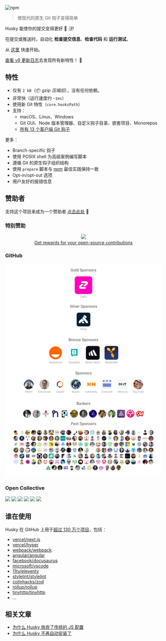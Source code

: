 ![npm](https://img.shields.io/npm/dm/husky)

> 使现代的原生 Git 钩子变得简单

Husky 能使你的提交变得更好  🐶 _汪!_

在提交或推送时，自动化 **检查提交信息**、**检查代码** 和 **运行测试**。

从 [这里](./get-started.md) 快速开始。

[查看 v9 更新日志](https://github.com/typicode/husky/releases/tag/v9.0.1)去发现所有新特性！ 🚀

## 特性

- 仅有 `2 kB`（📦 _gzip 压缩后_），没有任何依赖。
- 非常快（运行速度约 `~1ms`）
- 使用新 Git 特性（`core.hooksPath`）
- 支持：
  - macOS、Linux、Windows
  - Git GUI、Node 版本管理器、自定义钩子目录、嵌套项目、Monorepos
  - [所有 13 个客户端 Git 钩子](https://git-scm.com/docs/githooks)

更多：
- Branch-specific 钩子
- 使用 POSIX shell 为高级案例编写脚本
- 遵循 Git 的原生钩子组织结构
- 使用 `prepare` 脚本与 [npm](https://docs.npmjs.com/cli/v10/using-npm/scripts#best-practices) 最佳实践保持一致
- Opt-in/opt-out 选项
- 用户友好的报错信息

## 赞助者

支持这个项目来成为一个赞助者 [点击此处](https://github.com/sponsors/typicode) 💖

### 特别赞助

<p align="center">
  <a href="https://app.tea.xyz/sign-up?r=8L2HWfJB6hs">
    <img src="https://github.com/typicode/husky/assets/5502029/1b95c571-0157-48bc-a147-0d8d2fbc1d8a" /><br/>
    Get rewards for your open-source contributions
  </a>
</p>

### GitHub

<p align="center">
  <a href="../sponsorkit/sponsors.svg">
    <img src='../sponsorkit/sponsors.svg'/>
  </a>
</p>

### Open Collective

<a href="https://opencollective.com/husky/tiers/company/0/website"><img src="https://opencollective.com/husky/tiers/company/0/avatar.svg?avatarHeight=120"></a>
<a href="https://opencollective.com/husky/tiers/company/1/website"><img src="https://opencollective.com/husky/tiers/company/1/avatar.svg?avatarHeight=120"></a>
<a href="https://opencollective.com/husky/tiers/company/2/website"><img src="https://opencollective.com/husky/tiers/company/2/avatar.svg?avatarHeight=120"></a>
<a href="https://opencollective.com/husky/tiers/company/3/website"><img src="https://opencollective.com/husky/tiers/company/3/avatar.svg?avatarHeight=120"></a>
<a href="https://opencollective.com/husky/tiers/company/4/website"><img src="https://opencollective.com/husky/tiers/company/4/avatar.svg?avatarHeight=120"></a>
<a href="https://opencollective.com/husky/tiers/company/5/website"><img src="https://opencollective.com/husky/tiers/company/5/avatar.svg?avatarHeight=120"></a>

## 谁在使用

Husky 在 GitHub 上用于[超过 130 万个项目](https://github.com/typicode/husky/network/dependents?package_id=UGFja2FnZS0xODQzNTgwNg%3D%3D)，包括：

- [vercel/next.js](https://github.com/vercel/next.js)
- [vercel/hyper](https://github.com/vercel/hyper)
- [webpack/webpack](https://github.com/webpack/webpack)
- [angular/angular](https://github.com/angular/angular)
- [facebook/docusaurus](https://github.com/facebook/docusaurus)
- [microsoft/vscode](https://github.com/microsoft/vscode)
- [11ty/eleventy](https://github.com/11ty/eleventy)
- [stylelint/stylelint](https://github.com/stylelint/stylelint)
- [colinhacks/zod](https://github.com/colinhacks/zod)
- [rollup/rollup](https://github.com/rollup/rollup)
- [tinyhttp/tinyhttp](https://github.com/tinyhttp/tinyhttp)
- ...

## 相关文章

- [为什么 Husky 放弃了传统的 JS 配置](https://blog.typicode.com/posts/husky-git-hooks-javascript-config/)
- [为什么 Husky 不再自动安装了](https://blog.typicode.com/posts/husky-git-hooks-autoinstall/)

